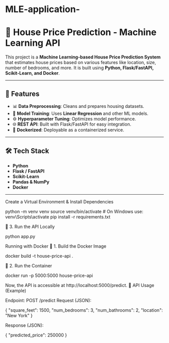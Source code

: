 # MLE-application-
# 🏡 House Price Prediction - Machine Learning API

This project is a **Machine Learning-based House Price Prediction System** that estimates house prices based on various features like location, size, number of bedrooms, and more. It is built using **Python, Flask/FastAPI, Scikit-Learn, and Docker**.

---

## 🚀 Features
- 📊 **Data Preprocessing**: Cleans and prepares housing datasets.
- 🤖 **Model Training**: Uses **Linear Regression** and other ML models.
- ⚙️ **Hyperparameter Tuning**: Optimizes model performance.
- 🌐 **REST API**: Built with Flask/FastAPI for easy integration.
- 🐳 **Dockerized**: Deployable as a containerized service.

---

## 🛠️ Tech Stack
- **Python** 
- **Flask / FastAPI** 
- **Scikit-Learn** 
- **Pandas & NumPy** 
- **Docker** 

---

Create a Virtual Environment & Install Dependencies

python -m venv venv
source venv/bin/activate  # On Windows use: venv\Scripts\activate
pip install -r requirements.txt

🔹 3. Run the API Locally

python app.py


 Running with Docker
🔹 1. Build the Docker Image

docker build -t house-price-api .

🔹 2. Run the Container

docker run -p 5000:5000 house-price-api

Now, the API is accessible at http://localhost:5000/predict.
📜 API Usage (Example)

Endpoint: POST /predict
Request (JSON):

{
  "square_feet": 1500,
  "num_bedrooms": 3,
  "num_bathrooms": 2,
  "location": "New York"
}

Response (JSON):

{
  "predicted_price": 250000
}
